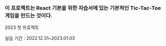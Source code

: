### 이 프로젝트는 React 기본을 위한 자습서에 있는 기본적인 Tic-Tac-Toe 게임을 만드는 것이다.

2023 첫 프로젝트

실습 기간 : 2022.12.31~2023.01.03

